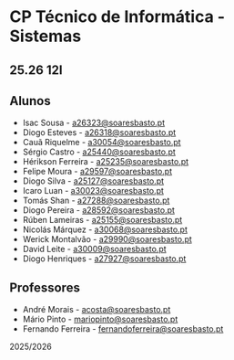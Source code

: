 # CP Técnico de Informática - Sistemas
## 25.26 12I

## Alunos
- Isac Sousa - a26323@soaresbasto.pt
- Diogo Esteves - a26318@soaresbasto.pt
- Cauã Riquelme - a30054@soaresbasto.pt
- Sérgio Castro - a25440@soaresbasto.pt
- Hérikson Ferreira - a25235@soaresbasto.pt
- Felipe Moura - a29597@soaresbasto.pt
- Diogo Silva - a25127@soaresbasto.pt
- Icaro Luan - a30023@soaresbasto.pt
- Tomás Shan - a27288@soaresbasto.pt
- Diogo Pereira - a28592@soaresbasto.pt
- Rúben Lameiras - a25155@soaresbasto.pt
- Nicolás Márquez - a30068@soaresbasto.pt
- Werick Montalvão - a29990@soaresbasto.pt
- David Leite - a30009@soaresbasto.pt
- Diogo Henriques - a27927@soaresbasto.pt

## Professores
- André Morais - acosta@soaresbasto.pt
- Mário Pinto - mariopinto@soaresbasto.pt
- Fernando Ferreira - fernandoferreira@soaresbasto.pt

2025/2026